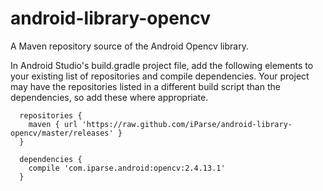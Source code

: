 # android-library-opencv

A Maven repository source of the Android Opencv library.

In Android Studio's build.gradle project file, add the following elements to your existing list of repositories and compile dependencies. Your project may have the repositories listed in a different build script than the dependencies, so add these where appropriate.

```
  repositories {
    maven { url 'https://raw.github.com/iParse/android-library-opencv/master/releases' }
  }
  
  dependencies {
    compile 'com.iparse.android:opencv:2.4.13.1'
  }
```
